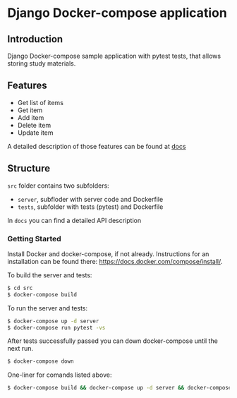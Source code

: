 # Django Docker-compose application

## Introduction
Django Docker-compose sample application with pytest tests, that allows storing study materials.

## Features

- Get list of items
- Get item
- Add item
- Delete item
- Update item

A detailed description of those features can be found at [docs](docs/readme.md)

## Structure

`src` folder contains two subfolders:
  - `server`, subfloder with server code and Dockerfile
  - `tests`, subfolder with tests (pytest) and Dockerfile

In `docs` you can find a detailed API description

### Getting Started

Install Docker and docker-compose, if not already.
Instructions for an installation can be found there: https://docs.docker.com/compose/install/.

To build the server and tests:
```bash
$ cd src
$ docker-compose build
```

To run the server and tests:
```bash
$ docker-compose up -d server
$ docker-compose run pytest -vs
```

After tests successfully passed you can down docker-compose until the next run.
```bash
$ docker-compose down
```

One-liner for comands listed above:
```bash
$ docker-compose build && docker-compose up -d server && docker-compose run pytest && docker-compose down
```
